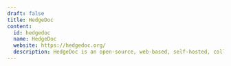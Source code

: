 ```yaml
---
draft: false
title: HedgeDoc
content:
  id: hedgedoc
  name: HedgeDoc
  website: https://hedgedoc.org/
  description: HedgeDoc is an open-source, web-based, self-hosted, collaborative markdown editor
---
```

